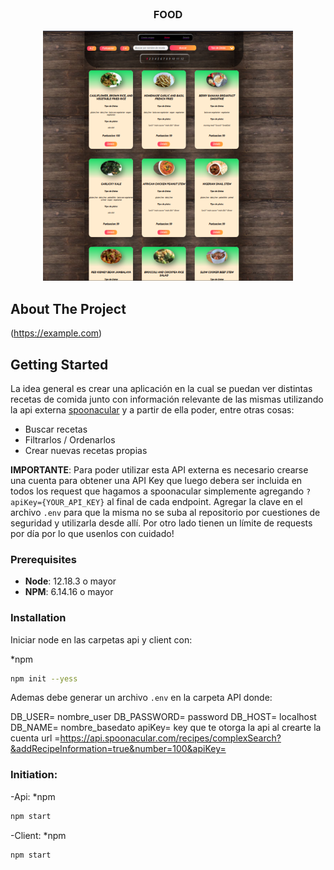 <div id="top"></div>
<!--
*** Thanks for checking out the Best-README-Template. If you have a suggestion
*** that would make this better, please fork the repo and create a pull request
*** or simply open an issue with the tag "enhancement".
*** Don't forget to give the project a star!
*** Thanks again! Now go create something AMAZING! :D
-->



<!-- PROJECT SHIELDS -->
<!--
*** I'm using markdown "reference style" links for readability.
*** Reference links are enclosed in brackets [ ] instead of parentheses ( ).
*** See the bottom of this document for the declaration of the reference variables
*** for contributors-url, forks-url, etc. This is an optional, concise syntax you may use.
*** https://www.markdownguide.org/basic-syntax/#reference-style-links
-->
<!--
[![Contributors][contributors-shield]][contributors-url]
[![Forks][forks-shield]][forks-url]
[![Stargazers][stars-shield]][stars-url]
[![Issues][issues-shield]][issues-url]
[![MIT License][license-shield]][license-url]
[![LinkedIn][linkedin-shield]][linkedin-url]
-->


<!-- PROJECT LOGO -->

<br />
<div align="center">
  <h3 align="center">FOOD</h3>
  <img src="images/Home.png" alt="Logo" width="400" height="400">
</div>

<!-- ABOUT THE PROJECT -->
## About The Project

(https://example.com)





<!-- GETTING STARTED -->
## Getting Started

La idea general es crear una aplicación en la cual se puedan ver distintas recetas de comida junto con información relevante de las mismas utilizando la api externa [spoonacular](https://spoonacular.com/food-api) y a partir de ella poder, entre otras cosas:

- Buscar recetas
- Filtrarlos / Ordenarlos
- Crear nuevas recetas propias


__IMPORTANTE__: Para poder utilizar esta API externa es necesario crearse una cuenta para obtener una API Key que luego debera ser incluida en todos los request que hagamos a spoonacular simplemente agregando `?apiKey={YOUR_API_KEY}` al final de cada endpoint. Agregar la clave en el archivo `.env` para que la misma no se suba al repositorio por cuestiones de seguridad y utilizarla desde allí. Por otro lado tienen un límite de requests por día por lo que usenlos con cuidado!

### Prerequisites

 * __Node__: 12.18.3 o mayor
 * __NPM__: 6.14.16 o mayor
 

### Installation

Iniciar node en las carpetas api y client con:

*npm 
```sh
npm init --yess
```

Ademas debe generar un archivo `.env` en la carpeta API donde:

DB_USER= nombre_user
DB_PASSWORD= password
DB_HOST= localhost
DB_NAME= nombre_basedato
apiKey= key que te otorga la api al crearte la cuenta
url =https://api.spoonacular.com/recipes/complexSearch?&addRecipeInformation=true&number=100&apiKey=

### Initiation:

-Api:
*npm 
```sh
npm start
```

-Client:
*npm 
```sh
npm start
```

